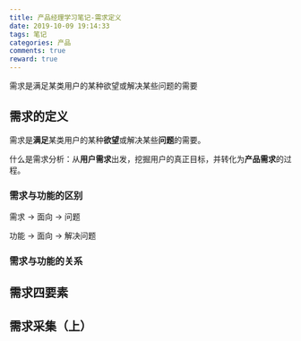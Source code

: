 ```yaml
---
title: 产品经理学习笔记-需求定义
date: 2019-10-09 19:14:33
tags: 笔记
categories: 产品
comments: true
reward: true
---
```

需求是满足某类用户的某种欲望或解决某些问题的需要
<!-- more -->

## 需求的定义

需求是**满足**某类用户的某种**欲望**或解决某些**问题**的需要。

什么是需求分析：从**用户需求**出发，挖掘用户的真正目标，并转化为**产品需求**的过程。

### 需求与功能的区别

需求 -> 面向 -> 问题

功能 -> 面向 -> 解决问题

### 需求与功能的关系

## 需求四要素



## 需求采集（上）

